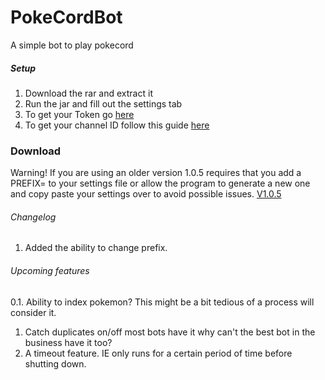 # PokeCordBot
A simple bot to play pokecord

##### Setup
1. Download the rar and extract it
2. Run the jar and fill out the settings tab
3. To get your Token go [here](https://discordhelp.net/discord-token)
4. To get your channel ID follow this guide [here](https://support.discordapp.com/hc/en-us/articles/206346498-Where-can-I-find-my-User-Server-Message-ID-)


### Download
Warning! If you are using an older version 1.0.5 requires that you add a PREFIX= to your settings file or allow the program to generate a new one and copy paste your settings over to avoid possible issues.
[V1.0.5](http://bit.ly/2Jkrleo)


###### Changelog
1. Added the ability to change prefix.


###### Upcoming features
0.1. Ability to index pokemon? This might be a bit tedious of a process will consider it.
1. Catch duplicates on/off most bots have it why can't the best bot in the business have it too?
2. A timeout feature. IE only runs for a certain period of time before shutting down.
